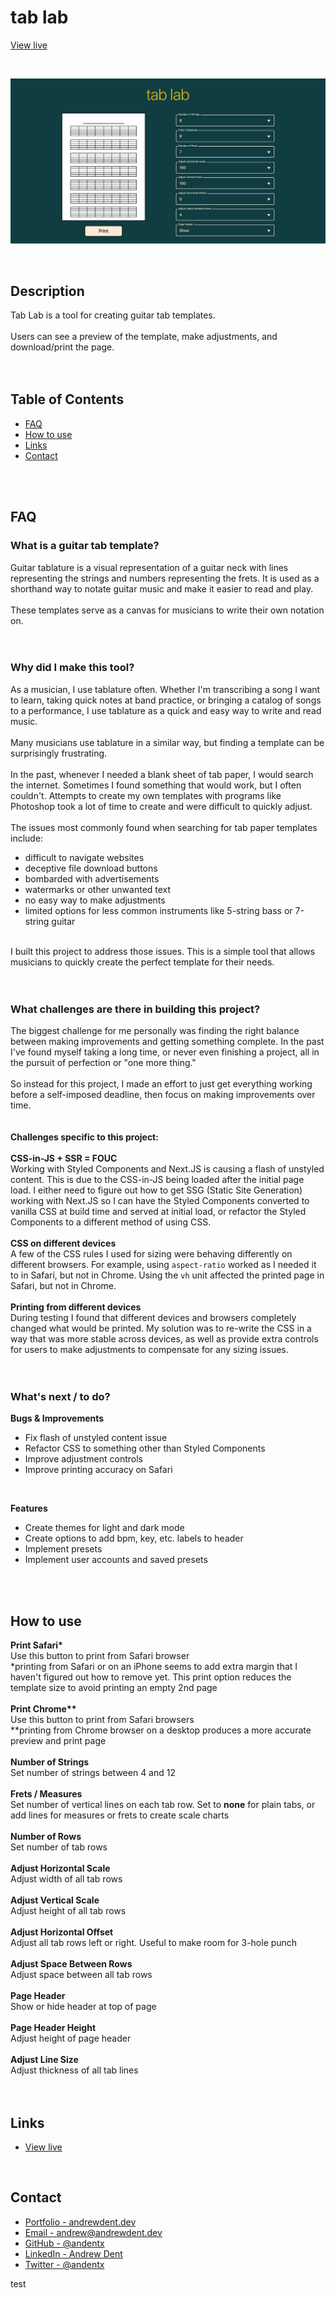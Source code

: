 # tab lab

[View live](https://tab-lab.vercel.app)

<br />

![A screenshot of the tab lab website](public/images/tablabpreviewimage.png)

<br />

## Description

Tab Lab is a tool for creating guitar tab templates.
<br />
<br />
Users can see a preview of the template, make adjustments, and download/print the page.
<br />
<br />
<br />

## Table of Contents

- [FAQ](#faq)
- [How to use](#how-to-use)
- [Links](#links)
- [Contact](#contact)

<br />
<br />

## FAQ

### What is a guitar tab template?

Guitar tablature is a visual representation of a guitar neck with lines representing the strings and numbers representing the frets. It is used as a shorthand way to notate guitar music and make it easier to read and play.
<br />
<br />
These templates serve as a canvas for musicians to write their own notation on.
<br />
<br />
<br />

### Why did I make this tool?

As a musician, I use tablature often. Whether I'm transcribing a song I want to learn, taking quick notes at band practice, or bringing a catalog of songs to a performance, I use tablature as a quick and easy way to write and read music.
<br />
<br />
Many musicians use tablature in a similar way, but finding a template can be surprisingly frustrating.
<br />
<br />
In the past, whenever I needed a blank sheet of tab paper, I would search the internet. Sometimes I found something that would work, but I often couldn't. Attempts to create my own templates with programs like Photoshop took a lot of time to create and were difficult to quickly adjust.
<br />
<br />
The issues most commonly found when searching for tab paper templates include:

- difficult to navigate websites
- deceptive file download buttons
- bombarded with advertisements
- watermarks or other unwanted text
- no easy way to make adjustments
- limited options for less common instruments like 5-string bass or 7-string guitar

<br />
I built this project to address those issues. This is a simple tool that allows musicians to quickly create the perfect template for their needs.
<br />
<br />
<br />

### What challenges are there in building this project?

The biggest challenge for me personally was finding the right balance between making improvements and getting something complete. In the past I've found myself taking a long time, or never even finishing a project, all in the pursuit of perfection or "one more thing."
<br />
<br />
So instead for this project, I made an effort to just get everything working before a self-imposed deadline, then focus on making improvements over time.
<br />
<br />
<br />
<b>Challenges specific to this project:</b>
<br>
<br>
<b>CSS-in-JS + SSR = FOUC</b>
<br>
Working with Styled Components and Next.JS is causing a flash of unstyled content. This is due to the CSS-in-JS being loaded after the initial page load. I either need to figure out how to get SSG (Static Site Generation) working with Next.JS so I can have the Styled Components converted to vanilla CSS at build time and served at initial load, or refactor the Styled Components to a different method of using CSS.
<br />
<br />
<b>CSS on different devices</b>
<br />
A few of the CSS rules I used for sizing were behaving differently on different browsers. For example, using `aspect-ratio` worked as I needed it to in Safari, but not in Chrome. Using the `vh` unit affected the printed page in Safari, but not in Chrome.
<br />
<br />
<b>Printing from different devices</b>
<br />
During testing I found that different devices and browsers completely changed what would be printed. My solution was to re-write the CSS in a way that was more stable across devices, as well as provide extra controls for users to make adjustments to compensate for any sizing issues.
<br />
<br />
<br />

### What's next / to do?

<b>Bugs & Improvements</b>

- Fix flash of unstyled content issue
- Refactor CSS to something other than Styled Components
- Improve adjustment controls
- Improve printing accuracy on Safari

<br />

<b>Features</b>

- Create themes for light and dark mode
- Create options to add bpm, key, etc. labels to header
- Implement presets
- Implement user accounts and saved presets

<br />
<br />

## How to use

<b>Print Safari\*</b>
<br />
Use this button to print from Safari browser
<br />
\*printing from Safari or on an iPhone seems to add extra margin that I haven't figured out how to remove yet. This print option reduces the template size to avoid printing an empty 2nd page
<br />
<br />
<b>Print Chrome\*\*</b>
<br />
Use this button to print from Safari browsers
<br />
\*\*printing from Chrome browser on a desktop produces a more accurate preview and print page
<br />
<br />
<b>Number of Strings</b>
<br />
Set number of strings between 4 and 12
<br />
<br />
<b>Frets / Measures</b>
<br />
Set number of vertical lines on each tab row. Set to <b>none</b> for plain tabs, or add lines for measures or frets to create scale charts
<br />
<br />
<b>Number of Rows</b>
<br />
Set number of tab rows
<br />
<br />
<b>Adjust Horizontal Scale</b>
<br />
Adjust width of all tab rows
<br />
<br />
<b>Adjust Vertical Scale</b>
<br />
Adjust height of all tab rows
<br />
<br />
<b>Adjust Horizontal Offset</b>
<br />
Adjust all tab rows left or right. Useful to make room for 3-hole punch
<br />
<br />
<b>Adjust Space Between Rows</b>
<br />
Adjust space between all tab rows
<br />
<br />
<b>Page Header</b>
<br />
Show or hide header at top of page
<br />
<br />
<b>Page Header Height</b>
<br />
Adjust height of page header
<br />
<br />
<b>Adjust Line Size</b>
<br />
Adjust thickness of all tab lines
<br />
<br />
<br />

## Links

- [View live](https://tab-lab.vercel.app)

<br>

## Contact

- [Portfolio - andrewdent.dev](https://andrew@andrewdent.dev)
- [Email - andrew@andrewdent.dev](mailto:andrew@andrewdent.dev)
- [GitHub - @andentx](https://github.com/andentx)
- [LinkedIn - Andrew Dent](https://www.linkedin.com/in/andrewdentdev/)
- [Twitter - @andentx](https://twitter.com/andentx)

test
